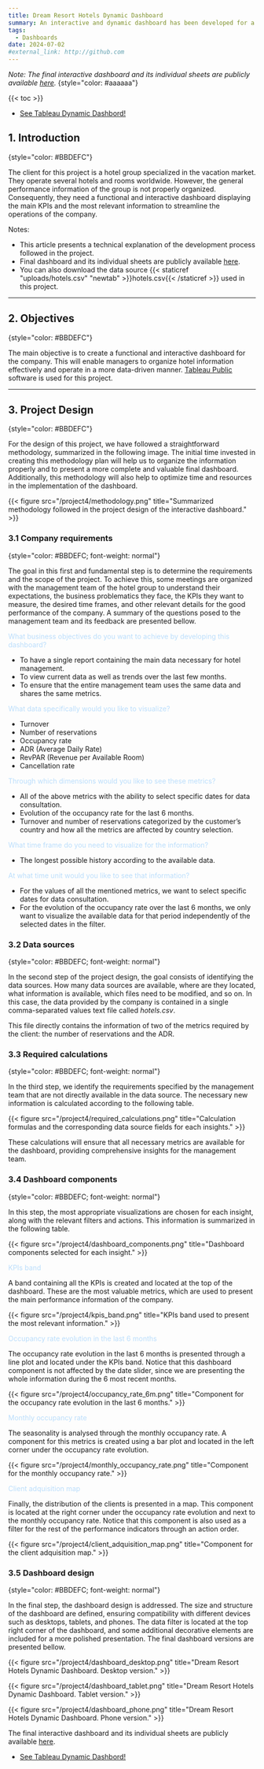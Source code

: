 ```yaml
---
title: Dream Resort Hotels Dynamic Dashboard
summary: An interactive and dynamic dashboard has been developed for a hotel group. The main KPIs, including turnover, ADR, number of reservations, occupancy rate, RevPAR, and cancellation rate, are visualized in the dashboard along with other relevant metrics.
tags:
  - Dashboards
date: 2024-07-02
#external_link: http://github.com
---
```

*Note: The final interactive dashboard and its individual sheets are publicly available [here](https://public.tableau.com/views/Dream_resort_hotels_dynamic_dashboard/Dashboard1?:language=es-ES&publish=yes&:sid=&:display_count=n&:origin=viz_share_link).*
{style="color: #aaaaaa"}

{{< toc >}}

<ul class="cta-group">
  <li>
    <a href="https://public.tableau.com/views/Dream_resort_hotels_dynamic_dashboard/Dashboard1?:language=es-ES&publish=yes&:sid=&:display_count=n&:origin=viz_share_link" target="_blank" rel="noopener" class="btn btn-primary px-3 py-3">See Tableau Dynamic Dashbord!</a>
  </li>
</ul>

## 1. Introduction
{style="color: #BBDEFC"}

The client for this project is a hotel group specialized in the vacation market. They operate several hotels and rooms worldwide. However, the general performance information of the group is not properly organized. Consequently, they need a functional and interactive dashboard displaying the main KPIs and the most relevant information to streamline the operations of the company.

Notes:

* This article presents a technical explanation of the development process followed in the project.
* Final dashboard and its individual sheets are publicly available [here](https://public.tableau.com/views/Dream_resort_hotels_dynamic_dashboard/Dashboard1?:language=es-ES&publish=yes&:sid=&:display_count=n&:origin=viz_share_link).
* You can also download the data source {{< staticref "uploads/hotels.csv" "newtab" >}}hotels.csv{{< /staticref >}} used in this project.

---

## 2. Objectives
{style="color: #BBDEFC"}

The main objective is to create a functional and interactive dashboard for the company. This will enable managers to organize hotel information effectively and operate in a more data-driven manner. [Tableau Public](https://public.tableau.com/app/discover) software is used for this project.

---

## 3. Project Design
{style="color: #BBDEFC"}

For the design of this project, we have followed a straightforward methodology, summarized in the following image. The initial time invested in creating this methodology plan will help us to organize the information properly and to present a more complete and valuable final dashboard. Additionally, this methodology will also help to optimize time and resources in the implementation of the dashboard.

{{< figure src="/project4/methodology.png" title="Summarized methodology followed in the project design of the interactive dashboard." >}}

### 3.1 Company requirements
{style="color: #BBDEFC; font-weight: normal"}

 The goal in this first and fundamental step is to determine the requirements and the scope of the project. To achieve this, some meetings are organized with the management team of the hotel group to understand their expectations, the business problematics they face, the KPIs they want to measure, the desired time frames, and other relevant details for the good performance of the company. A summary of the questions posed to the management team and its feedback are presented bellow.

<text style='color: #BBDEFC; font-weight: normal;'>What business objectives do you want to achieve by developing this dashboard?</text>

* To have a single report containing the main data necessary for hotel management.
* To view current data as well as trends over the last few months.
* To ensure that the entire management team uses the same data and shares the same metrics.

<text style='color: #BBDEFC; font-weight: normal;'>What data specifically would you like to visualize?</text>

* Turnover
* Number of reservations
* Occupancy rate
* ADR (Average Daily Rate)
* RevPAR (Revenue per Available Room)
* Cancellation rate

<text style='color: #BBDEFC; font-weight: normal;'>Through which dimensions would you like to see these metrics?</text>

* All of the above metrics with the ability to select specific dates for data consultation.
* Evolution of the occupancy rate for the last 6 months.
* Turnover and number of reservations categorized by the customer’s country and how all the metrics are affected by country selection.

<text style='color: #BBDEFC; font-weight: normal;'>What time frame do you need to visualize for the information?</text>

* The longest possible history according to the available data.

<text style='color: #BBDEFC; font-weight: normal;'>At what time unit would you like to see that information?</text>

* For the values of all the mentioned metrics, we want to select specific dates for data consultation.
* For the evolution of the occupancy rate over the last 6 months, we only want to visualize the available data for that period independently of the selected dates in the filter.


### 3.2 Data sources
{style="color: #BBDEFC; font-weight: normal"}

In the second step of the project design, the goal consists of identifying the data sources. How many data sources are available, where are they located, what information is available, which files need to be modified, and so on. In this case, the data provided by the company is contained in a single comma-separated values text file called *hotels.csv*.

This file directly contains the information of two of the metrics required by the client: the number of reservations and the ADR.

### 3.3 Required calculations
{style="color: #BBDEFC; font-weight: normal"}

In the third step, we identify the requirements specified by the management team that are not directly available in the data source. The necessary new information is calculated according to the following table.

{{< figure src="/project4/required_calculations.png" title="Calculation formulas and the corresponding data source fields for each insights." >}}

These calculations will ensure that all necessary metrics are available for the dashboard, providing comprehensive insights for the management team.


### 3.4 Dashboard components
{style="color: #BBDEFC; font-weight: normal"}

In this step, the most appropriate visualizations are chosen for each insight, along with the relevant filters and actions. This information is summarized in the following table.

{{< figure src="/project4/dashboard_components.png" title="Dashboard components selected for each insight." >}}

<text style='color: #BBDEFC; font-weight: normal;'>KPIs band</text>

A band containing all the KPIs is created and located at the top of the dashboard. These are the most valuable metrics, which are used to present the main performance information of the company.

{{< figure src="/project4/kpis_band.png" title="KPIs band used to present the most relevant information." >}}

<text style='color: #BBDEFC; font-weight: normal;'>Occupancy rate evolution in the last 6 months</text>

The occupancy rate evolution in the last 6 months is presented through a line plot and located under the KPIs band. Notice that this dashboard component is not affected by the date slider, since we are presenting the whole information during the 6 most recent months.

{{< figure src="/project4/occupancy_rate_6m.png" title="Component for the occupancy rate evolution in the last 6 months." >}}

<text style='color: #BBDEFC; font-weight: normal;'>Monthly occupancy rate</text>

The seasonality is analysed through the monthly occupancy rate. A component for this metrics is created using a bar plot and located in the left corner under the occupancy rate evolution.

{{< figure src="/project4/monthly_occupancy_rate.png" title="Component for the monthly occupancy rate." >}}

<text style='color: #BBDEFC; font-weight: normal;'>Client adquisition map</text>

Finally, the distribution of the clients is presented in a map. This component is located at the right corner under the occupancy rate evolution and next to the monthly occupancy rate. Notice that this component is also used as a filter for the rest of the performance indicators through an action order.

{{< figure src="/project4/client_adquisition_map.png" title="Component for the client adquisition map." >}}


### 3.5 Dashboard design
{style="color: #BBDEFC; font-weight: normal"}

In the final step, the dashboard design is addressed. The size and structure of the dashboard are defined, ensuring compatibility with different devices such as desktops, tablets, and phones. The data filter is located at the top right corner of the dashboard, and some additional decorative elements are included for a more polished presentation. The final dashboard versions are presented bellow.

{{< figure src="/project4/dashboard_desktop.png" title="Dream Resort Hotels Dynamic Dashboard. Desktop version." >}}

{{< figure src="/project4/dashboard_tablet.png" title="Dream Resort Hotels Dynamic Dashboard. Tablet version." >}}

{{< figure src="/project4/dashboard_phone.png" title="Dream Resort Hotels Dynamic Dashboard. Phone version." >}}

The final interactive dashboard and its individual sheets are publicly available [here](https://public.tableau.com/views/Dream_resort_hotels_dynamic_dashboard/Dashboard1?:language=es-ES&publish=yes&:sid=&:display_count=n&:origin=viz_share_link).

<ul class="cta-group">
  <li>
    <a href="https://public.tableau.com/views/Dream_resort_hotels_dynamic_dashboard/Dashboard1?:language=es-ES&publish=yes&:sid=&:display_count=n&:origin=viz_share_link" target="_blank" rel="noopener" class="btn btn-primary px-3 py-3">See Tableau Dynamic Dashbord!</a>
  </li>
</ul>
